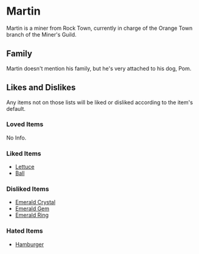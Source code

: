 # Martin

Martin is a miner from Rock Town, currently in charge of the Orange Town branch of the Miner's Guild.

## Family

Martin doesn't mention his family, but he's very attached to his dog, Pom.

## Likes and Dislikes

Any items not on those lists will be liked or disliked according to the item's default.

### Loved Items

No Info.

### Liked Items

- [Lettuce](../items/lettuce.md)
- [Ball](../items/ball.md)

### Disliked Items

- [Emerald Crystal](../items/emerald-crystal.md)
- [Emerald Gem](../items/emerald.md)
- [Emerald Ring](../items/emerald-ring.md)

### Hated Items

- [Hamburger](../items/hamburguer.md)